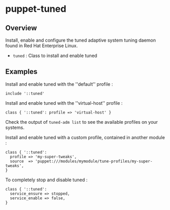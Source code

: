 # puppet-tuned

## Overview

Install, enable and configure the tuned adaptive system tuning daemon found in
Red Hat Enterprise Linux.

* `tuned` : Class to install and enable tuned

## Examples

Install and enable tuned with the ''default'' profile :

```puppet
include '::tuned'
```

Install and enable tuned with the ''virtual-host'' profile :

```puppet
class { '::tuned': profile => 'virtual-host' }
```

Check the output of `tuned-adm list` to see the available profiles on your
systems.

Install and enable tuned with a custom profile, contained in another module :

```puppet
class { '::tuned':
  profile => 'my-super-tweaks',
  source  => 'puppet:///modules/mymodule/tune-profiles/my-super-tweaks',
}
```

To completely stop and disable tuned :

```puppet
class { '::tuned':
  service_ensure => stopped,
  service_enable => false,
}
```

